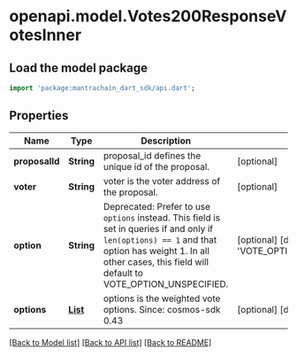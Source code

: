 # openapi.model.Votes200ResponseVotesInner

## Load the model package
```dart
import 'package:mantrachain_dart_sdk/api.dart';
```

## Properties
Name | Type | Description | Notes
------------ | ------------- | ------------- | -------------
**proposalId** | **String** | proposal_id defines the unique id of the proposal. | [optional] 
**voter** | **String** | voter is the voter address of the proposal. | [optional] 
**option** | **String** | Deprecated: Prefer to use `options` instead. This field is set in queries if and only if `len(options) == 1` and that option has weight 1. In all other cases, this field will default to VOTE_OPTION_UNSPECIFIED. | [optional] [default to 'VOTE_OPTION_UNSPECIFIED']
**options** | [**List<Votes200ResponseVotesInnerOptionsInner>**](Votes200ResponseVotesInnerOptionsInner.md) | options is the weighted vote options.  Since: cosmos-sdk 0.43 | [optional] [default to const []]

[[Back to Model list]](../README.md#documentation-for-models) [[Back to API list]](../README.md#documentation-for-api-endpoints) [[Back to README]](../README.md)


